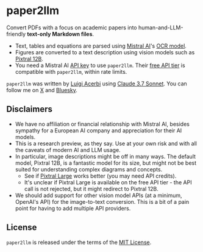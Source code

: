 # paper2llm

Convert PDFs with a focus on academic papers into human-and-LLM-friendly **text-only Markdown files**.

- Text, tables and equations are parsed using [Mistral AI](https://mistral.ai/en)'s [OCR model](https://mistral.ai/en/news/mistral-ocr).
- Figures are converted to a text description using vision models such as [Pixtral 12B](https://mistral.ai/en/news/pixtral-12b).
- You need a Mistral AI [API key](https://console.mistral.ai/api-keys) to use `paper2llm`. Their [free API tier](https://docs.mistral.ai/deployment/laplateforme/tier/) is compatible with `paper2llm`, within rate limits.

`paper2llm` was written by [Luigi Acerbi](https://lacerbi.github.io/) using [Claude 3.7 Sonnet](https://www.anthropic.com/news/claude-3-7-sonnet). 
You can follow me on [X](https://x.com/AcerbiLuigi) and [Bluesky](https://bsky.app/profile/lacerbi.bsky.social).

## Disclaimers

- We have no affiliation or financial relationship with Mistral AI, besides sympathy for a European AI company and appreciation for their AI models.
- This is a research preview, as they say. Use at your own risk and with all the caveats of modern AI and LLM usage.
- In particular, image descriptions might be off in many ways. The default model, Pixtral 12B, is a fantastic model for its size, but might not be best suited for understanding complex diagrams and concepts.
  - See if [Pixtral Large](https://mistral.ai/en/news/pixtral-large) works better (you may need API credits).
  - It's unclear if Pixtral Large is available on the free API tier - the API call is not rejected, but it might redirect to Pixtral 12B.
- We should add support for other vision model APIs (at a minimum, OpenAI's API) for the image-to-text conversion. This is a bit of a pain point for having to add multiple API providers.

## License

`paper2llm` is released under the terms of the [MIT License](LICENSE).
